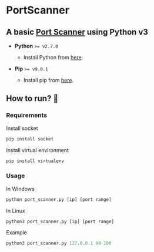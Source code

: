# PortScanner
## A basic [Port Scanner](https://I3L4CK-H4CK3l2.github.io/PortScanner/) using Python v3

- **Python** `>= v2.7.0`
    - Install Python from [here](https://www.python.org/).

- **Pip** `>= v9.0.1`
    - Install pip from [here](https://pip.pypa.io/en/stable/installing/).

## How to run? :rocket:
### Requirements
Install socket
```ps 
pip install socket
```
Install virtual environment 
```ps 
pip install virtualenv
```

### Usage
In Windows
```ps 
python port_scanner.py [ip] [port range]
```
In Linux
```ps 
python3 port_scanner.py [ip] [port range]
```
Example
```ps 
python3 port_scanner.py 127.0.0.1 80-100
```
